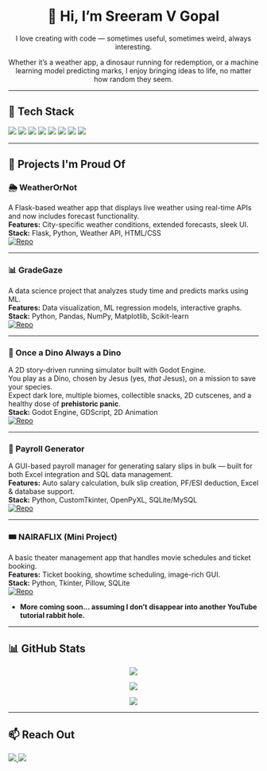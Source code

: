 <h1 align="center">👋 Hi, I’m Sreeram V Gopal</h1>
<p align="center">I love creating with code — sometimes useful, sometimes weird, always interesting.</p>
<p align="center">Whether it’s a weather app, a dinosaur running for redemption, or a machine learning model predicting marks, I enjoy bringing ideas to life, no matter how random they seem.</p>

---

## 🚀 Tech Stack

<p align="left">
  <img src="https://img.shields.io/badge/Python-3670A0?style=for-the-badge&logo=python&logoColor=fff" />
  <img src="https://img.shields.io/badge/JavaScript-F7DF1E?style=for-the-badge&logo=javascript&logoColor=000" />
  <img src="https://img.shields.io/badge/HTML-E34F26?style=for-the-badge&logo=html5&logoColor=fff" />
  <img src="https://img.shields.io/badge/CSS-1572B6?style=for-the-badge&logo=css3&logoColor=fff" />
  <img src="https://img.shields.io/badge/SQL-336791?style=for-the-badge&logo=postgresql&logoColor=fff" />
  <img src="https://img.shields.io/badge/Flask-000000?style=for-the-badge&logo=flask&logoColor=white" />
  <img src="https://img.shields.io/badge/Godot-478CBF?style=for-the-badge&logo=godot-engine&logoColor=white" />
  <img src="https://img.shields.io/badge/Bootstrap-563D7C?style=for-the-badge&logo=bootstrap&logoColor=white" />
</p>

---

## 🌟 Projects I'm Proud Of

### 🌦️ WeatherOrNot  
A Flask-based weather app that displays live weather using real-time APIs and now includes forecast functionality.  
**Features:** City-specific weather conditions, extended forecasts, sleek UI.  
**Stack:** Flask, Python, Weather API, HTML/CSS  
[![Repo](https://img.shields.io/badge/View%20Repo-WeatherOrNot-0A66C2?style=for-the-badge&logo=github)](https://github.com/SR-005/WeatherOrNot)

---

### 📊 GradeGaze  
A data science project that analyzes study time and predicts marks using ML.  
**Features:** Data visualization, ML regression models, interactive graphs.  
**Stack:** Python, Pandas, NumPy, Matplotlib, Scikit-learn  
[![Repo](https://img.shields.io/badge/View%20Repo-GradeGaze-0A66C2?style=for-the-badge&logo=github)](https://github.com/SR-005/GradeGaze)

---

### 🦖 Once a Dino Always a Dino  
A 2D story-driven running simulator built with Godot Engine.  
You play as a Dino, chosen by Jesus (yes, *that* Jesus), on a mission to save your species.  
Expect dark lore, multiple biomes, collectible snacks, 2D cutscenes, and a healthy dose of **prehistoric panic**.  
**Stack:** Godot Engine, GDScript, 2D Animation  
[![Repo](https://img.shields.io/badge/View%20Repo-Once%20a%20Dino-0A66C2?style=for-the-badge&logo=github)](https://github.com/SR-005/Once-a-Dino-Always-a-Dino)

---

### 💼 Payroll Generator  
A GUI-based payroll manager for generating salary slips in bulk — built for both Excel integration and SQL data management.  
**Features:** Auto salary calculation, bulk slip creation, PF/ESI deduction, Excel & database support.  
**Stack:** Python, CustomTkinter, OpenPyXL, SQLite/MySQL  
[![Repo](https://img.shields.io/badge/View%20Repo-Payroll%20Generator-0A66C2?style=for-the-badge&logo=github)](https://github.com/SR-005/Payroll-Generator)

---

### 🎟️ NAIRAFLIX (Mini Project)  
A basic theater management app that handles movie schedules and ticket booking.  
**Features:** Ticket booking, showtime scheduling, image-rich GUI.  
**Stack:** Python, Tkinter, Pillow, SQLite  
[![Repo](https://img.shields.io/badge/View%20Repo-NAIRAFLIX-0A66C2?style=for-the-badge&logo=github)](https://github.com/SR-005/Nairaflix)

- **More coming soon... assuming I don’t disappear into another YouTube tutorial rabbit hole.**

---

## 📊 GitHub Stats

<p align="center">
  <img src="https://github-readme-stats.vercel.app/api?username=SR-005&show_icons=true&theme=tokyonight" />
</p>

<p align="center">
  <img src="https://github-readme-streak-stats.herokuapp.com?user=SR-005&theme=tokyonight" />
</p>

<p align="center">
  <img src="https://github-readme-stats.vercel.app/api/top-langs/?username=SR-005&layout=compact&theme=tokyonight" />
</p>

---

## 📫 Reach Out

<p>
  <a href="mailto:sreeramvg100@gmail.com">
    <img src="https://img.shields.io/badge/Email-sreeramvg100@gmail.com-D14836?style=for-the-badge&logo=gmail&logoColor=white" />
  </a>
  <a href="https://www.linkedin.com/in/sreeram-v-gopal-7477082a0/">
    <img src="https://img.shields.io/badge/LinkedIn-Sreeram%20V%20Gopal-0077B5?style=for-the-badge&logo=linkedin&logoColor=white" />
  </a>
</p>

